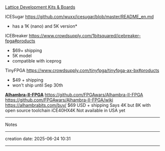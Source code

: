 [Lattice Development Kits & Boards](https://www.latticesemi.com/en/Solutions/Solutions/SolutionsDetails01/CommunitySourced)



ICESugar
https://github.com/wuxx/icesugar/blob/master/README_en.md
* has a 1K (nano) and 5K version*

ICEBreaker
https://www.crowdsupply.com/1bitsquared/icebreaker-fpga#products
* $69+ shipping
* 5K model
* compatible with iceprog

TinyFPGA
https://www.crowdsupply.com/tinyfpga/tinyfpga-ax-bx#products
* $49 + shipping
* won't ship until Sep 30th

**[Alhambra-II-FPGA](https://github.com/FPGAwars/Alhambra-II-FPGA)**
https://github.com/FPGAwars/Alhambra-II-FPGA
https://github.com/FPGAwars/Alhambra-II-FPGA/wiki
https://alhambrabits.com/buy/ $69 USD + shipping
Says 4K but 8K with open source toolchain
iCE40HX4K
Not available in USA yet




___
Notes
___
creation date: 2025-06-24 10:31
___
